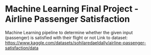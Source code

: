 # Machine Learning Final Project - Airline Passenger Satisfaction
Machine Learning pipeline to determine whether the given input (passenger) is satisfied with their flight or not
Link to dataset: https://www.kaggle.com/datasets/sohilaredaeldally/airline-passenger-satisfaction/data
